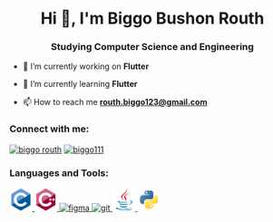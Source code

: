 <h1 align="center">Hi 👋, I'm Biggo Bushon Routh</h1>
<h3 align="center">Studying Computer Science and Engineering</h3>

- 🔭 I’m currently working on **Flutter**

- 🌱 I’m currently learning **Flutter**

- 📫 How to reach me **routh.biggo123@gmail.com**

<h3 align="left">Connect with me:</h3>
<p align="left">
<a href="https://fb.com/biggo routh" target="blank"><img align="center" src="https://raw.githubusercontent.com/rahuldkjain/github-profile-readme-generator/master/src/images/icons/Social/facebook.svg" alt="biggo routh" height="30" width="40" /></a>
<a href="https://codeforces.com/profile/biggo111" target="blank"><img align="center" src="https://cdn.jsdelivr.net/npm/simple-icons@3.0.1/icons/codeforces.svg" alt="biggo111" height="30" width="40" /></a>
</p>

<h3 align="left">Languages and Tools:</h3>
<p align="left"> <a href="https://www.cprogramming.com/" target="_blank"> <img src="https://raw.githubusercontent.com/devicons/devicon/master/icons/c/c-original.svg" alt="c" width="40" height="40"/> </a> <a href="https://www.w3schools.com/cpp/" target="_blank"> <img src="https://raw.githubusercontent.com/devicons/devicon/master/icons/cplusplus/cplusplus-original.svg" alt="cplusplus" width="40" height="40"/> </a> <a href="https://www.figma.com/" target="_blank"> <img src="https://www.vectorlogo.zone/logos/figma/figma-icon.svg" alt="figma" width="40" height="40"/> </a> <a href="https://git-scm.com/" target="_blank"> <img src="https://www.vectorlogo.zone/logos/git-scm/git-scm-icon.svg" alt="git" width="40" height="40"/> </a> <a href="https://www.java.com" target="_blank"> <img src="https://raw.githubusercontent.com/devicons/devicon/master/icons/java/java-original.svg" alt="java" width="40" height="40"/> </a> <a href="https://www.python.org" target="_blank"> <img src="https://raw.githubusercontent.com/devicons/devicon/master/icons/python/python-original.svg" alt="python" width="40" height="40"/> </a> </p>
